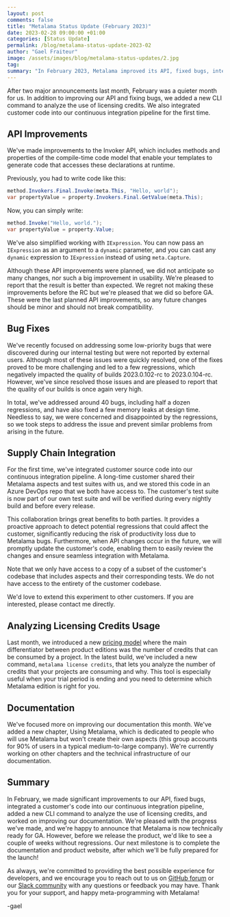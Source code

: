 ```yaml
---
layout: post
comments: false
title: "Metalama Status Update (February 2023)"
date: 2023-02-28 09:00:00 +01:00
categories: [Status Update]
permalink: /blog/metalama-status-update-2023-02
author: "Gael Fraiteur"
image: /assets/images/blog/metalama-status-updates/2.jpg
tag: 
summary: "In February 2023, Metalama improved its API, fixed bugs, integrated customer code into its continuous integration pipeline, added a new CLI command to analyze licensing credits usage, and enhanced its documentation."
---
```


After two major announcements last month, February was a quieter month for us. In addition to improving our API and fixing bugs, we added a new CLI command to analyze the use of licensing credits. We also integrated customer code into our continuous integration pipeline for the first time.

## API Improvements

We've made improvements to the Invoker API, which includes methods and properties of the compile-time code model that enable your templates to generate code that accesses these declarations at runtime.

Previously, you had to write code like this:

```cs
method.Invokers.Final.Invoke(meta.This, "Hello, world");
var propertyValue = property.Invokers.Final.GetValue(meta.This);
```

Now, you can simply write:

```cs
method.Invoke("Hello, world.");
var propertyValue = property.Value;
```

We've also simplified working with `IExpression`. You can now pass an `IExpression` as an argument to a `dynamic` parameter, and you can cast any `dynamic` expression to `IExpression` instead of using `meta.Capture`.

Although these API improvements were planned, we did not anticipate so many changes, nor such a big improvement in usability. We're pleased to report that the result is better than expected. We regret not making these improvements before the RC but we're pleased that we did so before GA. These were the last planned API improvements, so any future changes should be minor and should not break compatibility.

## Bug Fixes

We've recently focused on addressing some low-priority bugs that were discovered during our internal testing but were not reported by external users. Although most of these issues were quickly resolved, one of the fixes proved to be more challenging and led to a few regressions, which negatively impacted the quality of builds 2023.0.102-rc to 2023.0.104-rc. However, we've since resolved those issues and are pleased to report that the quality of our builds is once again very high.

In total, we've addressed around 40 bugs, including half a dozen regressions, and have also fixed a few memory leaks at design time. Needless to say, we were concerned and disappointed by the regressions, so we took steps to address the issue and prevent similar problems from arising in the future.

## Supply Chain Integration

For the first time, we've integrated customer source code into our continuous integration pipeline. A long-time customer shared their Metalama aspects and test suites with us, and we stored this code in an Azure DevOps repo that we both have access to. The customer's test suite is now part of our own test suite and will be verified during every nightly build and before every release. 

This collaboration brings great benefits to both parties. It provides a proactive approach to detect potential regressions that could affect the customer, significantly reducing the risk of productivity loss due to Metalama bugs. Furthermore, when API changes occur in the future, we will promptly update the customer's code, enabling them to easily review the changes and ensure seamless integration with Metalama.

Note that we only have access to a copy of a subset of the customer's codebase that includes aspects and their corresponding tests. We do not have access to the entirety of the customer codebase. 

We'd love to extend this experiment to other customers. If you are interested, please contact me directly.

## Analyzing Licensing Credits Usage

Last month, we introduced a new [pricing model](https://metalama.net/blog/metalama-pricing) where the main differentiator between product editions was the number of credits that can be consumed by a project. In the latest build, we've included a new command, `metalama license credits`, that lets you analyze the number of credits that your projects are consuming and why. This tool is especially useful when your trial period is ending and you need to determine which Metalama edition is right for you.

## Documentation

We've focused more on improving our documentation this month. We've added a new chapter, Using Metalama, which is dedicated to people who will use Metalama but won't create their own aspects (this group accounts for 90% of users in a typical medium-to-large company). We're currently working on other chapters and the technical infrastructure of our documentation.

## Summary

In February, we made significant improvements to our API, fixed bugs, integrated a customer's code into our continuous integration pipeline, added a new CLI command to analyze the use of licensing credits, and worked on improving our documentation. We're pleased with the progress we've made, and we're happy to announce that Metalama is now technically ready for GA. However, before we release the product, we'd like to see a couple of weeks without regressions. Our next milestone is to complete the documentation and product website, after which we'll be fully prepared for the launch!

 As always, we're committed to providing the best possible experience for developers, and we encourage you to reach out to us on [GitHub forum](https://github.com/postsharp/Metalama/discussions) or our [Slack community](https://www.postsharp.net/slack) with any questions or feedback you may have. Thank you for your support, and happy meta-programming with Metalama!

-gael




